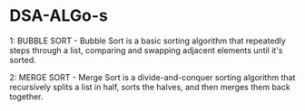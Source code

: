 # DSA-ALGo-s
1: BUBBLE SORT - Bubble Sort is a basic sorting algorithm that repeatedly steps through a list, comparing and swapping adjacent elements until it's sorted.

2: MERGE SORT - Merge Sort is a divide-and-conquer sorting algorithm that recursively splits a list in half, sorts the halves, and then merges them back together.
